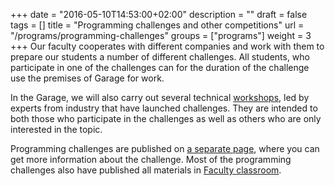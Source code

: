 +++
date = "2016-05-10T14:53:00+02:00"
description = ""
draft = false
tags = []
title = "Programming challenges and other competitions"
url = "/programs/programming-challenges"
groups = ["programs"]
weight = 3
+++
Our faculty cooperates with different companies and work with them to prepare
our students a number of different challenges. All students, who participate in one of the challenges
can for the duration of the challenge use the premises of Garage for work.
<!--more-->

In the Garage, we will also carry out several technical [workshops](/programs/workshops/), led by experts from industry that have launched challenges.
They are intended to both those who participate in the challenges as well as others who are only interested in the topic.

Programming challenges are published on [a separate page](http://www.fri.uni-lj.si/si/raziskave/studentski_izzivi/),
where you can get more information about the challenge. Most of the programming challenges also have published all materials in [Faculty classroom](https://ucilnica.fri.uni-lj.si/course/index.php?categoryid=24).